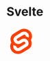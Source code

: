 # Svelte

<svg xmlns="http://www.w3.org/2000/svg" height="68" viewBox="0 0 32 32"><path fill="#ff3e00" d="M26.47 5.7a8.973 8.973 0 0 0-11.793-2.454L7.96 7.4a7.461 7.461 0 0 0-3.481 5.009a7.686 7.686 0 0 0 .8 5.058a7.358 7.358 0 0 0-1.151 2.8a7.789 7.789 0 0 0 1.4 6.028a8.977 8.977 0 0 0 11.794 2.458L24.04 24.6a7.468 7.468 0 0 0 3.481-5.009a7.673 7.673 0 0 0-.8-5.062a7.348 7.348 0 0 0 1.152-2.8A7.785 7.785 0 0 0 26.47 5.7"/><path fill="#fff" d="M14.022 26.64A5.413 5.413 0 0 1 8.3 24.581a4.678 4.678 0 0 1-.848-3.625a4.307 4.307 0 0 1 .159-.61l.127-.375l.344.238a8.76 8.76 0 0 0 2.628 1.274l.245.073l-.025.237a1.441 1.441 0 0 0 .271.968a1.63 1.63 0 0 0 1.743.636a1.512 1.512 0 0 0 .411-.175l6.7-4.154a1.366 1.366 0 0 0 .633-.909a1.407 1.407 0 0 0-.244-1.091a1.634 1.634 0 0 0-1.726-.622a1.509 1.509 0 0 0-.413.176l-2.572 1.584a4.934 4.934 0 0 1-1.364.582a5.415 5.415 0 0 1-5.727-2.06a4.678 4.678 0 0 1-.831-3.628A4.507 4.507 0 0 1 9.9 10.09l6.708-4.154a4.932 4.932 0 0 1 1.364-.581A5.413 5.413 0 0 1 23.7 7.414a4.679 4.679 0 0 1 .848 3.625a4.272 4.272 0 0 1-.159.61l-.127.375l-.344-.237a8.713 8.713 0 0 0-2.628-1.274l-.245-.074l.025-.237a1.438 1.438 0 0 0-.272-.968a1.629 1.629 0 0 0-1.725-.622a1.484 1.484 0 0 0-.411.176l-6.722 4.14a1.353 1.353 0 0 0-.631.908a1.394 1.394 0 0 0 .244 1.092a1.634 1.634 0 0 0 1.726.621a1.538 1.538 0 0 0 .413-.175l2.562-1.585a4.9 4.9 0 0 1 1.364-.581a5.417 5.417 0 0 1 5.728 2.059a4.681 4.681 0 0 1 .843 3.625a4.5 4.5 0 0 1-2.089 3.013l-6.707 4.154a4.9 4.9 0 0 1-1.364.581"/></svg>